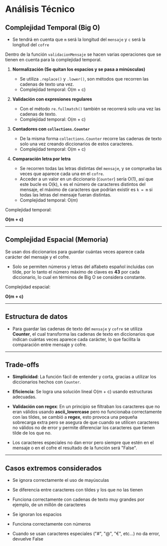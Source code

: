 # Análisis Técnico

## Complejidad Temporal (Big O)

- Se tendrá en cuenta que `m` será la longitud del `mensaje` y `c` será la longitud del `cofre`

Dentro de la función `validacionMensaje` se hacen varias operaciones que se tienen en cuenta para la complejidad temporal.

1. **Normalización (Se quitan los espacios y se pasa a minúsculas)**
   - Se utiliza `.replace()` y `.lower()`, son métodos que recorren las cadenas de texto una vez.
   - Complejidad temporal: O(m + c)

2. **Validación con expresiones regulares**
   - Con el método `re.fullmatch()` también se recorrerá solo una vez las cadenas de texto.
   - Complejidad temporal: O(m + c)

3. **Contadores con `collections.Counter`**
   - De la misma forma `collections.Counter` recorre las cadenas de texto solo una vez creando diccionarios de estos caracteres.
   - Complejidad temporal: O(m + c)

4. **Comparación letra por letra**  
   - Se recorren todas las letras distintas del `mensaje`, y se comprueba las veces que aparece cada una en el `cofre`.
   - Acceder a un valor en un diccionario (`Counter`) sería O(1), así que este bucle es O(k), `k` es el número de caracteres distintos del mensaje, el máximo de caracteres que podrían existir es `k = m` si todas las letras del mensaje fueran distintas.
   - Complejidad temporal: O(m)

Complejidad temporal:

**O(m + c)**  

---

## Complejidad Espacial (Memoria)

Se usan dos diccionarios para guardar cuántas veces aparece cada carácter del mensaje y el cofre.

- Solo se permiten números y letras del alfabeto español incluidas con tilde, por lo tanto el número máximo de claves es **43** por cada diccionario, lo cual en términos de Big O se considera constante.

Complejidad espacial:  

**O(m + c)**

---

## Estructura de datos

- Para guardar las cadenas de texto del `mensaje` y `cofre` se utiliza **Counter**, el cual transforma las cadenas de texto en diccionarios que indican cuántas veces aparece cada carácter, lo que facilita la comparación entre mensaje y cofre.

---

## Trade-offs

- **Simplicidad**: La función fácil de entender y corta, gracias a utilizar los diccionarios hechos con `Counter`.

- **Eficiencia**: Se logra una solución lineal O(m + c) usando estructuras adecuadas.

- **Validación con regex**: En un principio se filtraban los caracteres que no eran válidos usando **ascii_lowercase** pero no funcionaba correctamente con las tildes, se cambió a **regex**, esto provoca una pequeña sobrecarga extra pero se asegura de que cuando se utilicen caracteres no válidos no de error y permite diferenciar los caracteres que tienen tilde de los que no.

- Los caracteres especiales no dan error pero siempre que estén en el mensaje o en el cofre el resultado de la función será "False".

---

## Casos extremos considerados

- Se ignora correctamente el uso de mayúsculas

- Se diferencia entre caracteres con tildes y los que no las tienen

- Funciona correctamente con cadenas de texto muy grandes por ejemplo, de un millón de caracteres

- Se ignoran los espacios

- Funciona correctamente con números

- Cuando se usan caracteres especiales ("#", "@", "€", etc...) no da error, devuelve False
